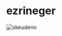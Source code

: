 # ezrineger
![skeudenn](https://github.com/tornoz/ezrineger/assets/5543836/73e3ef23-2ad4-4509-9624-912bda588843)
